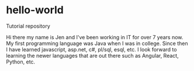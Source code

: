 # hello-world
Tutorial repository

Hi there my name is Jen and I've been working in IT for over 7 years now. My first programming language was Java when I was in college. Since then I have learned javascript, asp.net, c#, pl/sql, esql, etc. I look forward to learning the newer languages that are out there such as Angular, React, Python, etc.
